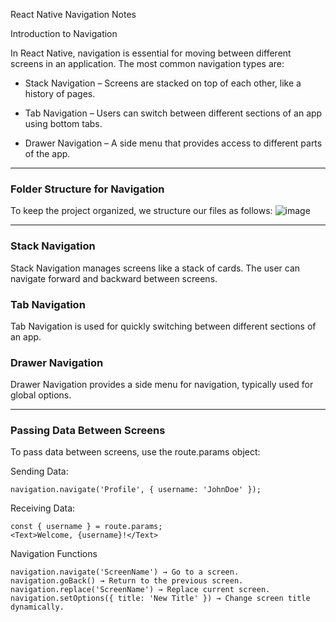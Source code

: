 React Native Navigation Notes

Introduction to Navigation

In React Native, navigation is essential for moving between different screens in an application. The most common navigation types are:

- Stack Navigation – Screens are stacked on top of each other, like a history of pages.

- Tab Navigation – Users can switch between different sections of an app using bottom tabs.

- Drawer Navigation – A side menu that provides access to different parts of the app.

---
### Folder Structure for Navigation
To keep the project organized, we structure our files as follows:
![image](https://github.com/user-attachments/assets/b39615ac-16c6-408f-9daf-554f8513cd48)

---
### Stack Navigation

Stack Navigation manages screens like a stack of cards. The user can navigate forward and backward between screens.

### Tab Navigation
Tab Navigation is used for quickly switching between different sections of an app.

### Drawer Navigation
Drawer Navigation provides a side menu for navigation, typically used for global options.

---
### Passing Data Between Screens

To pass data between screens, use the route.params object:

Sending Data:
```
navigation.navigate('Profile', { username: 'JohnDoe' });
```

Receiving Data:
```
const { username } = route.params;
<Text>Welcome, {username}!</Text>
```

Navigation Functions
```
navigation.navigate('ScreenName') → Go to a screen.
navigation.goBack() → Return to the previous screen.
navigation.replace('ScreenName') → Replace current screen.
navigation.setOptions({ title: 'New Title' }) → Change screen title dynamically.
```
